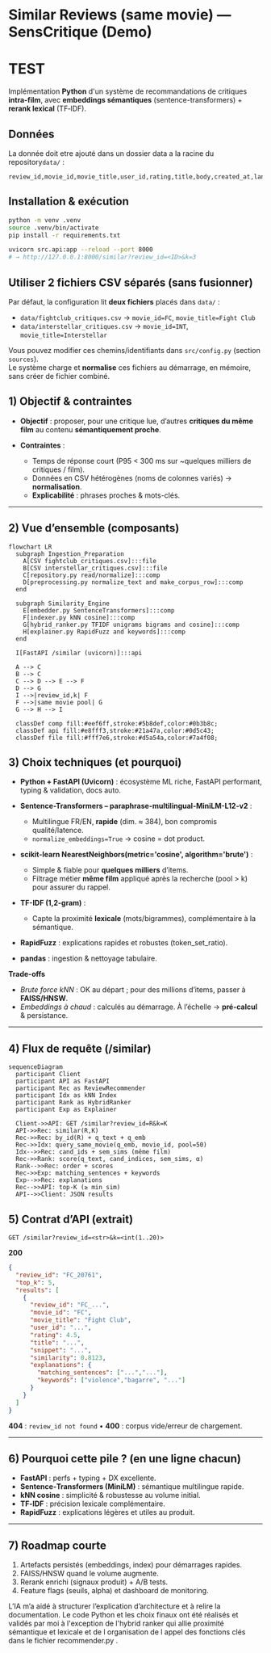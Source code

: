 # Similar Reviews (same movie) — SensCritique (Demo)

# TEST

Implémentation **Python** d'un système de recommandations de critiques **intra-film**, avec
**embeddings sémantiques** (sentence-transformers) + **rerank lexical** (TF‑IDF).

## Données
La donnée doit etre ajouté dans un dossier data a la racine du repository`data/` :
```
review_id,movie_id,movie_title,user_id,rating,title,body,created_at,lang
```

## Installation & exécution
```bash
python -m venv .venv
source .venv/bin/activate
pip install -r requirements.txt

uvicorn src.api:app --reload --port 8000
# → http://127.0.0.1:8000/similar?review_id=<ID>&k=3
```

## Utiliser 2 fichiers CSV séparés (sans fusionner)
Par défaut, la configuration lit **deux fichiers** placés dans `data/` :
- `data/fightclub_critiques.csv` → `movie_id=FC`, `movie_title=Fight Club`
- `data/interstellar_critiques.csv` → `movie_id=INT`, `movie_title=Interstellar`

Vous pouvez modifier ces chemins/identifiants dans `src/config.py` (section `sources`).  
Le système charge et **normalise** ces fichiers au démarrage, en mémoire, sans créer de fichier combiné.



## 1) Objectif & contraintes

* **Objectif** : proposer, pour une critique lue, d’autres **critiques du même film** au contenu **sémantiquement proche**.
* **Contraintes** :

  * Temps de réponse court (P95 < 300 ms sur \~quelques milliers de critiques / film).
  * Données en CSV hétérogènes (noms de colonnes variés) → **normalisation**.
  * **Explicabilité** : phrases proches & mots-clés.

---

## 2) Vue d’ensemble (composants)

```mermaid
flowchart LR
  subgraph Ingestion_Preparation
    A[CSV fightclub_critiques.csv]:::file
    B[CSV interstellar_critiques.csv]:::file
    C[repository.py read/normalize]:::comp
    D[preprocessing.py normalize_text and make_corpus_row]:::comp
  end

  subgraph Similarity_Engine
    E[embedder.py SentenceTransformers]:::comp
    F[indexer.py kNN cosine]:::comp
    G[hybrid_ranker.py TFIDF unigrams bigrams and cosine]:::comp
    H[explainer.py RapidFuzz and keywords]:::comp
  end

  I[FastAPI /similar (uvicorn)]:::api

  A --> C
  B --> C
  C --> D --> E --> F
  D --> G
  I -->|review_id,k| F
  F -->|same movie pool| G
  G --> H --> I

  classDef comp fill:#eef6ff,stroke:#5b8def,color:#0b3b8c;
  classDef api fill:#e8fff3,stroke:#21a47a,color:#0d5c43;
  classDef file fill:#fff7e6,stroke:#d5a54a,color:#7a4f08;
  ```


## 3) Choix techniques (et pourquoi)

* **Python + FastAPI (Uvicorn)** : écosystème ML riche, FastAPI performant, typing & validation, docs auto.
* **Sentence-Transformers – paraphrase-multilingual-MiniLM-L12-v2** :

  * Multilingue FR/EN, **rapide** (dim. ≈ 384), bon compromis qualité/latence.
  * `normalize_embeddings=True` → cosine = dot product.
* **scikit-learn NearestNeighbors(metric='cosine', algorithm='brute')** :

  * Simple & fiable pour **quelques milliers** d’items.
  * Filtrage métier **même film** appliqué après la recherche (pool > k) pour assurer du rappel.
* **TF-IDF (1,2-gram)** :

  * Capte la proximité **lexicale** (mots/bigrammes), complémentaire à la sémantique.
* **RapidFuzz** : explications rapides et robustes (token\_set\_ratio).
* **pandas** : ingestion & nettoyage tabulaire.

**Trade-offs**

* *Brute force kNN* : OK au départ ; pour des millions d’items, passer à **FAISS/HNSW**.
* *Embeddings à chaud* : calculés au démarrage. À l’échelle → **pré-calcul** & persistance.

---

## 4) Flux de requête (/similar)

```mermaid
sequenceDiagram
  participant Client
  participant API as FastAPI
  participant Rec as ReviewRecommender
  participant Idx as kNN Index
  participant Rank as HybridRanker
  participant Exp as Explainer

  Client->>API: GET /similar?review_id=R&k=K
  API->>Rec: similar(R,K)
  Rec->>Rec: by_id(R) + q_text + q_emb
  Rec->>Idx: query_same_movie(q_emb, movie_id, pool=50)
  Idx-->>Rec: cand_ids + sem_sims (même film)
  Rec->>Rank: score(q_text, cand_indices, sem_sims, α)
  Rank-->>Rec: order + scores
  Rec->>Exp: matching_sentences + keywords
  Exp-->>Rec: explanations
  Rec-->>API: top-K (≥ min_sim)
  API-->>Client: JSON results
```

## 5) Contrat d’API (extrait)

`GET /similar?review_id=<str>&k=<int(1..20)>`

**200**

```json
{
  "review_id": "FC_20761",
  "top_k": 5,
  "results": [
    {
      "review_id": "FC_...",
      "movie_id": "FC",
      "movie_title": "Fight Club",
      "user_id": "...",
      "rating": 4.5,
      "title": "...",
      "snippet": "...",
      "similarity": 0.8123,
      "explanations": {
        "matching_sentences": ["...","..."],
        "keywords": ["violence","bagarre", "..."]
      }
    }
  ]
}
```

**404** : `review_id not found` • **400** : corpus vide/erreur de chargement.

---

## 6) Pourquoi cette pile ? (en une ligne chacun)

* **FastAPI** : perfs + typing + DX excellente.
* **Sentence‑Transformers (MiniLM)** : sémantique multilingue rapide.
* **kNN cosine** : simplicité & robustesse au volume initial.
* **TF‑IDF** : précision lexicale complémentaire.
* **RapidFuzz** : explications légères et utiles au produit.

---

## 7) Roadmap courte

1. Artefacts persistés (embeddings, index) pour démarrages rapides.
2. FAISS/HNSW quand le volume augmente.
3. Rerank enrichi (signaux produit) + A/B tests.
4. Feature flags (seuils, alpha) et dashboard de monitoring.




L’IA m’a aidé à structurer l’explication d’architecture et à relire la documentation. Le code Python et les choix finaux ont été réalisés et validés par moi à l'exception de l'hybrid ranker qui allie proximité sémantique et lexicale et de l organisation de l appel des fonctions clés dans le fichier recommender.py .
